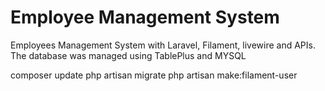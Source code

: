 # Employee Management System
 Employees Management System with Laravel, Filament, livewire and APIs. The database was managed using TablePlus and MYSQL




composer update
php artisan migrate
php artisan make:filament-user
